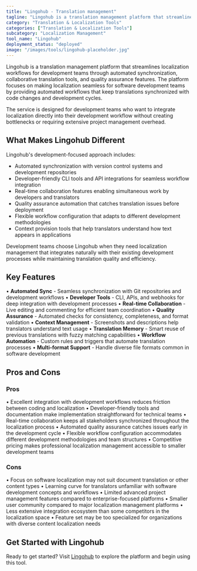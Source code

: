 ```yaml
---
title: "Lingohub - Translation management"
tagline: "Lingohub is a translation management platform that streamlines localization workflows for development teams through automated synchronization, collaborative translation tools, and quality assurance features..."
category: "Translation & Localization Tools"
categories: ["Translation & Localization Tools"]
subcategory: "Localization Management"
tool_name: "Lingohub"
deployment_status: "deployed"
image: "/images/tools/lingohub-placeholder.jpg"
---
```


Lingohub is a translation management platform that streamlines localization workflows for development teams through automated synchronization, collaborative translation tools, and quality assurance features. The platform focuses on making localization seamless for software development teams by providing automated workflows that keep translations synchronized with code changes and development cycles.

The service is designed for development teams who want to integrate localization directly into their development workflow without creating bottlenecks or requiring extensive project management overhead.

## What Makes Lingohub Different

Lingohub's development-focused approach includes:
- Automated synchronization with version control systems and development repositories
- Developer-friendly CLI tools and API integrations for seamless workflow integration
- Real-time collaboration features enabling simultaneous work by developers and translators
- Quality assurance automation that catches translation issues before deployment
- Flexible workflow configuration that adapts to different development methodologies
- Context provision tools that help translators understand how text appears in applications

Development teams choose Lingohub when they need localization management that integrates naturally with their existing development processes while maintaining translation quality and efficiency.

## Key Features

• **Automated Sync** - Seamless synchronization with Git repositories and development workflows
• **Developer Tools** - CLI, APIs, and webhooks for deep integration with development processes
• **Real-time Collaboration** - Live editing and commenting for efficient team coordination
• **Quality Assurance** - Automated checks for consistency, completeness, and format validation
• **Context Management** - Screenshots and descriptions help translators understand text usage
• **Translation Memory** - Smart reuse of previous translations with fuzzy matching capabilities
• **Workflow Automation** - Custom rules and triggers that automate translation processes
• **Multi-format Support** - Handle diverse file formats common in software development

## Pros and Cons

### Pros
• Excellent integration with development workflows reduces friction between coding and localization
• Developer-friendly tools and documentation make implementation straightforward for technical teams
• Real-time collaboration keeps all stakeholders synchronized throughout the localization process
• Automated quality assurance catches issues early in the development cycle
• Flexible workflow configuration accommodates different development methodologies and team structures
• Competitive pricing makes professional localization management accessible to smaller development teams

### Cons
• Focus on software localization may not suit document translation or other content types
• Learning curve for translators unfamiliar with software development concepts and workflows
• Limited advanced project management features compared to enterprise-focused platforms
• Smaller user community compared to major localization management platforms
• Less extensive integration ecosystem than some competitors in the localization space
• Feature set may be too specialized for organizations with diverse content localization needs

## Get Started with Lingohub

Ready to get started? Visit [Lingohub](https://lingohub.com/) to explore the platform and begin using this tool.
